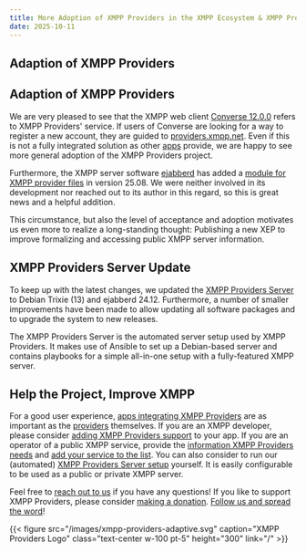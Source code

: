 ```yaml
---
title: More Adoption of XMPP Providers in the XMPP Ecosystem & XMPP Providers Server Update
date: 2025-10-11
---
```


## Adaption of XMPP Providers

## Adaption of XMPP Providers

We are very pleased to see that the XMPP web client [Converse 12.0.0](https://github.com/conversejs/converse.js/releases/tag/v12.0.0) refers to XMPP Providers' service.
If users of Converse are looking for a way to register a new account, they are guided to [providers.xmpp.net](https://providers.xmpp.net).
Even if this is not a fully integrated solution as other [apps](/apps/) provide, we are happy to see more general adoption of the XMPP Providers project.

Furthermore, the XMPP server software [ejabberd](https://www.ejabberd.im/) has added a [module for XMPP provider files](https://docs.ejabberd.im/admin/configuration/modules/#mod_providers) in version 25.08.
We were neither involved in its development nor reached out to its author in this regard, so this is great news and a helpful addition.

This circumstance, but also the level of acceptance and adoption motivates us even more to realize a long-standing thought:
Publishing a new XEP to improve formalizing and accessing public XMPP server information.

## XMPP Providers Server Update

To keep up with the latest changes, we updated the [XMPP Providers Server](https://invent.kde.org/melvo/xmpp-providers-server) to Debian Trixie (13) and ejabberd 24.12.
Furthermore, a number of smaller improvements have been made to allow updating all software packages and to upgrade the system to new releases.

The XMPP Providers Server is the automated server setup used by XMPP Providers.
It makes use of Ansible to set up a Debian-based server and contains playbooks for a simple all-in-one setup with a fully-featured XMPP server.

## Help the Project, Improve XMPP

For a good user experience, [apps integrating XMPP Providers](/apps/) are as important as the [providers](/overview/) themselves.
If you are an XMPP developer, please consider [adding XMPP Providers support](https://invent.kde.org/melvo/xmpp-providers#usage) to your app.
If you are an operator of a public XMPP service, provide the [information XMPP Providers needs](/faq/#where-do-we-have-the-providers-properties-from) and [add your service to the list](https://invent.kde.org/melvo/xmpp-providers/-/blob/master/CONTRIBUTING.md#providers).
You can also consider to run our (automated) [XMPP Providers Server setup](https://invent.kde.org/melvo/xmpp-providers-server) yourself.
It is easily configurable to be used as a public or private XMPP server.

Feel free to [reach out to us](/contact/) if you have any questions!
If you like to support XMPP Providers, please consider [making a donation](https://liberapay.com/xmpp_providers).
[Follow us and spread the word](https://fosstodon.org/@xmpp_providers)!

{{< figure src="/images/xmpp-providers-adaptive.svg" caption="XMPP Providers Logo" class="text-center w-100 pt-5" height="300" link="/" >}}
